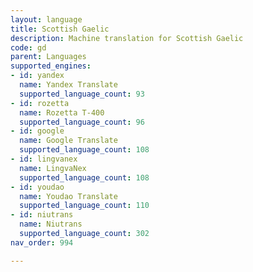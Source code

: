 ```yaml
---
layout: language
title: Scottish Gaelic
description: Machine translation for Scottish Gaelic
code: gd
parent: Languages
supported_engines:
- id: yandex
  name: Yandex Translate
  supported_language_count: 93
- id: rozetta
  name: Rozetta T-400
  supported_language_count: 96
- id: google
  name: Google Translate
  supported_language_count: 108
- id: lingvanex
  name: LingvaNex
  supported_language_count: 108
- id: youdao
  name: Youdao Translate
  supported_language_count: 110
- id: niutrans
  name: Niutrans
  supported_language_count: 302
nav_order: 994

---
```



